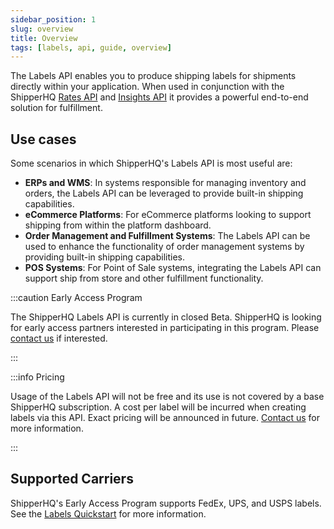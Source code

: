 ```yaml
---
sidebar_position: 1
slug: overview
title: Overview
tags: [labels, api, guide, overview]
---
```


The Labels API enables you to produce shipping labels for shipments directly within your application. When used in conjunction with the ShipperHQ [Rates API](../rates/overview.md) and [Insights API](../insights/overview.md) it provides a powerful end-to-end solution for fulfillment.

## Use cases

Some scenarios in which ShipperHQ's Labels API is most useful are:
- **ERPs and WMS**: In systems responsible for managing inventory and orders, the Labels API can be leveraged to provide built-in shipping capabilities.
- **eCommerce Platforms**: For eCommerce platforms looking to support shipping from within the platform dashboard.
- **Order Management and Fulfillment Systems**: The Labels API can be used to enhance the functionality of order management systems by providing built-in shipping capabilities.
- **POS Systems**: For Point of Sale systems, integrating the Labels API can support ship from store and other fulfillment functionality.

:::caution Early Access Program

The ShipperHQ Labels API is currently in closed Beta. ShipperHQ is looking for early access partners interested in participating in this program.
Please [contact us](/contact) if interested.

:::

:::info Pricing

Usage of the Labels API will not be free and its use is not covered by a base ShipperHQ subscription. A cost per label will be incurred when creating labels via this API. Exact pricing will be announced in future. [Contact us](/contact) for more information.

:::

## Supported Carriers

ShipperHQ's Early Access Program supports FedEx, UPS, and USPS labels. See the [Labels Quickstart](quickstart.md) for more information.
